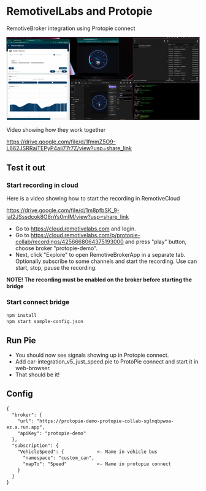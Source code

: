 # RemotivelLabs and Protopie

RemotiveBroker integration using Protopie connect

![alt text](screenshot.png "Screenshot")

Video showing how they work together

https://drive.google.com/file/d/1fmmZ5O9-L662JSRRaiTEPyP4aii77r7Z/view?usp=share_link

## Test it out

### Start recording in cloud


Here is a video showing how to start the recording in RemotiveCloud

https://drive.google.com/file/d/1m8pfbSK_9-iaI2JSssdcok8O8nYs0mIM/view?usp=share_link

* Go to https://cloud.remotivelabs.com and login.
* Go to https://cloud.remotivelabs.com/p/protopie-collab/recordings/4256668064375193000 and press "play" button, choose broker "protopie-demo".
* Next, click "Explore" to open RemotiveBrokerApp in a separate tab. Optionally subscribe to some channels and start the recording. Use can start, stop, pause the recording.

**NOTE! The recording must be enabled on the broker before starting the bridge**

### Start connect bridge
```
npm install
npm start sample-config.json
```
## Run Pie

* You should now see signals showing up in Protopie connect.
* Add car-integration_v5_just_speed.pie to ProtoPie connect and start it in web-browser.
* That should be it!


## Config

```
{
  "broker": {
    "url": "https://protopie-demo-protopie-collab-sglnqbpwoa-ez.a.run.app",
    "apiKey": "protopie-demo"
  },
  "subscription": {
    "VehicleSpeed": {            <- Name in vehicle bus
      "namespace": "custom_can",
      "mapTo": "Speed"           <- Name in protopie connect
    }
  }
}
```
